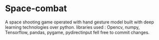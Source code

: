 # Space-combat
A space shooting game operated with hand gesture model built with deep learning technologies over python.
libraries used : Opencv, numpy, Tensorflow, pandas, pygame, pydirectinput
fell free to commit changes.

